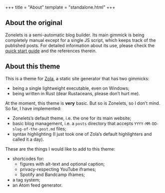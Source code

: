 +++
title = "About"
template = "standalone.html"
+++

## About the original

Zonelets is a semi-automatic blog builder.
Its main gimmick is being completely manual except for a single JS script, which keeps track of the published posts.
For detailed information about its use, please check the [quick start guide](https://zonelets.net/posts/2020-11-08-Quick-Start-Guide) and the references therein.

## About this theme

This is a theme for [Zola](https://www.getzola.org/), a static site generator that has two gimmicks:

- being a single lightweight executable, even on Windows;
- being written in Rust (dear Rustaceans, please don’t hurt me).

At the moment, this theme is **very** basic.
But so is Zonelets, so I don’t mind.
So far, I have implemented:

- Zonelets’s default theme, i.e. the one for its main website;
- basic blog management, i.e. a `posts` directory that accepts `YYYY-MM-DD-slug-of-the-post.md` files;
- syntax highlighting (I just took one of Zola’s default highlighters and called it a day).

These are the things I would like to add to this theme:
- shortcodes for:
    - figures with alt-text and optional caption;
    - privacy-respecting YouTube iframes;
    - Spotify and Bandcamp iframes;
- a tag system;
- an Atom feed generator.

